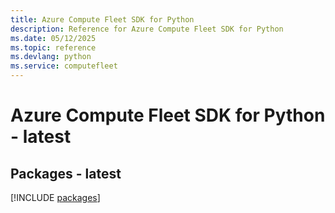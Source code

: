```yaml
---
title: Azure Compute Fleet SDK for Python
description: Reference for Azure Compute Fleet SDK for Python
ms.date: 05/12/2025
ms.topic: reference
ms.devlang: python
ms.service: computefleet
---
```

# Azure Compute Fleet SDK for Python - latest
## Packages - latest
[!INCLUDE [packages](compute-fleet-index.md)]